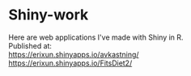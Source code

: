 # Shiny-work
Here are web applications I've made with Shiny in R.  
Published at:  
https://erixun.shinyapps.io/avkastning/  
https://erixun.shinyapps.io/FitsDiet2/
